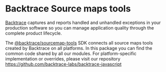 # **Backtrace Source maps tools**

[Backtrace](https://backtrace.io) captures and reports handled and unhandled exceptions in your production software so
you can manage application quality through the complete product lifecycle.

The [@backtrace/sourcemap-tools](#) SDK connects all source maps tools created by Backtrace on all platforms. In this
package you can find the common code shared by all our modules. For platform-specific implementation or overrides,
please visit our repository https://github.com/backtrace-labs/backtrace-javascript
